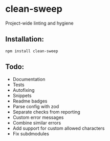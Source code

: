 # clean-sweep

Project-wide linting and hygiene

## Installation:

```
npm install clean-sweep
```

## Todo:

- Documentation
- Tests
- Autofixing
- Snippets
- Readme badges
- Parse config with zod
- Separate checks from reporting
- Custom error messages
- Combine similar errors
- Add support for custom allowed characters
- Fix subdmodules
